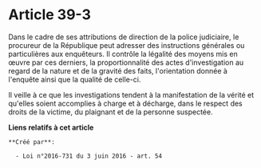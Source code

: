 # Article 39-3

Dans  le cadre de ses attributions de direction de la police judiciaire, le  procureur de la République peut adresser des
instructions générales ou  particulières aux enquêteurs. Il contrôle la légalité des moyens mis en  œuvre par ces derniers,
la proportionnalité des actes d'investigation au  regard de la nature et de la gravité des faits, l'orientation donnée à
l'enquête ainsi que la qualité de celle-ci.

Il veille à ce que les investigations  tendent à la manifestation de la vérité et qu'elles soient accomplies à  charge et à
décharge, dans le respect des droits de la victime, du  plaignant et de la personne suspectée.

**Liens relatifs à cet article**

	**Créé par**:

	  - Loi n°2016-731 du 3 juin 2016 - art. 54
